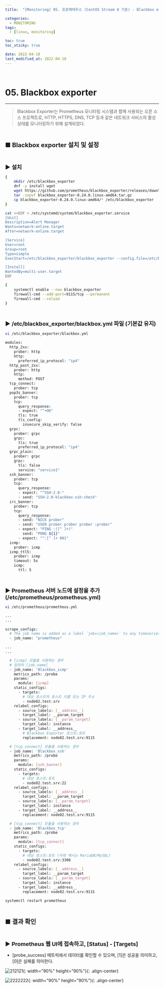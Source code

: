 ```yaml
---
title:  "[Monitoring] 05. 프로메테우스 (CentOS Stream 8 기준) - Blackbox exporter" 

categories:
  - MONITORING
tags:
  - [linux, monitoring]

toc: true
toc_sticky: true

date: 2022-04-10
last_modified_at: 2022-04-10
---
```

<br>

# 05. Blackbox exporter
---

<style>
table {
    font-size: 12pt;
}
table th:first-of-type {
    width: 5%;
}
table th:nth-of-type(2) {
    width: 15%;
}
table th:nth-of-type(3) {
    width: 50%;
}
table th:nth-of-type(4) {
    width: 30%;
}
big {
    font-size: 15pt;
}
small { 
    font-size: 18px 
}
</style>

> Blackbox Exporter는 Prometheus 모니터링 시스템과 함께 사용되는 오픈 소스 프로젝트로, HTTP, HTTPS, DNS, TCP 등과 같은 네트워크 서비스의 활성 상태를 모니터링하기 위해 설계되었다. 

<br>

<big> **■ Blackbox exporter 설치 및 설정** </big> <br>

<br>

<small> **▶ 설치** </small> <br>

```bash
{
    mkdir /etc/blackbox_exporter
    dnf -y install wget
    wget https://github.com/prometheus/blackbox_exporter/releases/download/v0.24.0/blackbox_exporter-0.24.0.linux-amd64.tar.gz 
	tar -zxpvf blackbox_exporter-0.24.0.linux-amd64.tar.gz 
	cp blackbox_exporter-0.24.0.linux-amd64/* /etc/blackbox_exporter
}
```

```bash
cat <<EOF > /etc/systemd/system/blackbox_exporter.service
[Unit]
Description=Alert Manager
Wants=network-online.target
After=network-online.target

[Service]
User=root
Group=root
Type=simple
ExecStart=/etc/blackbox_exporter/blackbox_exporter --config.file=/etc/blackbox_exporter/blackbox.yml

[Install]
WantedBy=multi-user.target
EOF
```

```bash
{
    systemctl enable --now blackbox_exporter
	firewall-cmd --add-port=9115/tcp --permanent
	firewall-cmd --reload
}
```

<br>

<small> **▶ /etc/blackbox_exporter/blackbox.yml 파일 (기본값 유지)** </small> <br>

```bash
vi /etc/blackbox_exporter/blackbox.yml 

modules:
  http_2xx:
    prober: http
    http:
      preferred_ip_protocol: "ip4"
  http_post_2xx:
    prober: http
    http:
      method: POST
  tcp_connect:
    prober: tcp
  pop3s_banner:
    prober: tcp
    tcp:
      query_response:
      - expect: "^+OK"
      tls: true
      tls_config:
        insecure_skip_verify: false
  grpc:
    prober: grpc
    grpc:
      tls: true
      preferred_ip_protocol: "ip4"
  grpc_plain:
    prober: grpc
    grpc:
      tls: false
      service: "service1"
  ssh_banner:
    prober: tcp
    tcp:
      query_response:
      - expect: "^SSH-2.0-"
      - send: "SSH-2.0-blackbox-ssh-check"
  irc_banner:
    prober: tcp
    tcp:
      query_response:
      - send: "NICK prober"
      - send: "USER prober prober prober :prober"
      - expect: "PING :([^ ]+)"
        send: "PONG ${1}"
      - expect: "^:[^ ]+ 001"
  icmp:
    prober: icmp
  icmp_ttl5:
    prober: icmp
    timeout: 5s
    icmp:
      ttl: 5
```


<br>

<small> **▶ Prometheus 서버 노드에 설정을 추가 (/etc/prometheus/prometheus.yml)** </small> <br>

```bash
vi /etc/prometheus/prometheus.yml

...
...

scrape_configs:
  # The job name is added as a label `job=<job_name>` to any timeseries scraped from this config.
  - job_name: "prometheus"

...
...

  # [icmp] 모듈을 사용하는 경우
  # 임의의 [job_name]
  - job_name: 'Blackbox_icmp'
    metrics_path: /probe
    params:
      module: [icmp]
    static_configs:
      - targets:
        # 대상 호스트의 호스트 이름 또는 IP 주소
        - node02.test.srv
    relabel_configs:
      - source_labels: [__address__]
        target_label: __param_target
      - source_labels: [__param_target]
        target_label: instance
      - target_label: __address__
        # Blackbox Exporter 호스트:포트
        replacement: node02.test.srv:9115

  # [tcp_connect] 모듈을 사용하는 경우
  - job_name: 'Blackbox_ssh'
    metrics_path: /probe
    params:
      module: [ssh_banner]
    static_configs:
      - targets:
        # 대상 호스트:포트
        - node02.test.srv:22
    relabel_configs:
      - source_labels: [__address__]
        target_label: __param_target
      - source_labels: [__param_target]
        target_label: instance
      - target_label: __address__
        replacement: node02.test.srv:9115

  # [tcp_connect] 모듈을 사용하는 경우
  - job_name: 'Blackbox_tcp'
    metrics_path: /probe
    params:
      module: [tcp_connect]
    static_configs:
      - targets:
        # 대상 호스트:포트 (아래 예시는 MariaDB/MySQL)
        - node02.test.srv:3306
    relabel_configs:
      - source_labels: [__address__]
        target_label: __param_target
      - source_labels: [__param_target]
        target_label: instance
      - target_label: __address__
        replacement: node02.test.srv:9115
```

```bash
systemctl restart prometheus
```

<br>

<big> **■ 결과 확인** </big> <br>

<br>

<small> **▶ Prometheus 웹 UI에 접속하고, [Status] - [Targets]** </small> <br>

+ [probe_success] 메트릭에서 데이터를 확인할 수 있으며, [1]은 성공을 의미하고, [0]은 실패를 의미한다.

![212121](https://github.com/revenge1005/WEB-Server-3-Tier-Architecture/assets/42735894/b38ecdac-6578-4672-85c1-15b2adf3e598){: width="90%" height="90%"}{: .align-center}

![2222222](https://github.com/revenge1005/WEB-Server-3-Tier-Architecture/assets/42735894/613b3b68-54ab-42ce-a39e-900efa48cf52){: width="90%" height="90%"}{: .align-center}